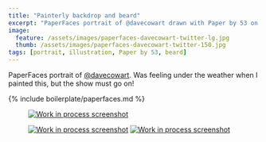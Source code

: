 ```yaml
---
title: "Painterly backdrop and beard"
excerpt: "PaperFaces portrait of @davecowart drawn with Paper by 53 on an iPad."
image: 
  feature: /assets/images/paperfaces-davecowart-twitter-lg.jpg
  thumb: /assets/images/paperfaces-davecowart-twitter-150.jpg
tags: [portrait, illustration, Paper by 53, beard]
---
```


PaperFaces portrait of [@davecowart](http://twitter.com/davecowart). Was feeling under the weather when I painted this, but the show must go on!

{% include boilerplate/paperfaces.md %}

<figure>
	<a href="{{ site.url }}/assets/images/paperfaces-davecowart-process-1-lg.jpg"><img src="{{ site.url }}/assets/images/paperfaces-davecowart-process-1-600.jpg" alt="Work in process screenshot"></a>
</figure>

<figure class="half">
	<a href="{{ site.url }}/assets/images/paperfaces-davecowart-process-2-lg.jpg"><img src="{{ site.url }}/assets/images/paperfaces-davecowart-process-2-600.jpg" alt="Work in process screenshot"></a>
	<a href="{{ site.url }}/assets/images/paperfaces-davecowart-process-3-lg.jpg"><img src="{{ site.url }}/assets/images/paperfaces-davecowart-process-3-600.jpg" alt="Work in process screenshot"></a>
</figure>